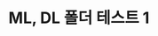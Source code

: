 ---
layout: post
title: ML, DL 폴더 테스트 1
description: >
  Howdy! This is an example blog post that shows several types of HTML content supported in this theme.
sitemap: false
categories: [devlog,mldl]
hide_last_modified: true
---